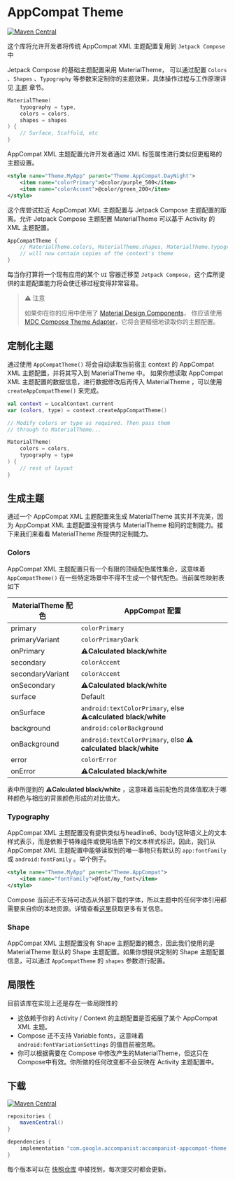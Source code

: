 # AppCompat Theme

[![Maven Central](https://img.shields.io/maven-central/v/com.google.accompanist/accompanist-appcompat-theme)](https://search.maven.org/search?q=g:com.google.accompanist)

这个库将允许开发者将传统 AppCompat XML 主题配置复用到 `Jetpack Compose` 中

Jetpack Compose 的基础主题配置采用 MaterialTheme， 可以通过配置 `Colors` 、`Shapes` 、`Typography` 等参数来定制你的主题效果，具体操作过程与工作原理详见 [主题](../../../design/theme/overview/) 章节。

```kotlin
MaterialTheme(
    typography = type,
    colors = colors,
    shapes = shapes
) {
    // Surface, Scaffold, etc
}
```

AppCompat XML 主题配置允许开发者通过 XML 标签属性进行类似但更粗略的主题设置。

```xml
<style name="Theme.MyApp" parent="Theme.AppCompat.DayNight">
    <item name="colorPrimary">@color/purple_500</item>
    <item name="colorAccent">@color/green_200</item>
</style>
```

这个库尝试拉近 AppCompat XML 主题配置与 Jetpack Compose 主题配置的距离。允许 Jetpack Compose 主题配置 MaterialTheme 可以基于 Activity 的 XML 主题配置。

```kotlin
AppCompatTheme {
    // MaterialTheme.colors, MaterialTheme.shapes, MaterialTheme.typography
    // will now contain copies of the context's theme
}
```

每当你打算将一个现有应用的某个 `UI` 容器迁移至 `Jetpack Compose`，这个库所提供的主题配置能力将会使迁移过程变得非常容易。

> ⚠️ 注意
>
> 如果你在你的应用中使用了 [Material Design Components](https://material.io/develop/android/)， 你应该使用 [MDC Compose Theme Adapter](https://github.com/material-components/material-components-android-compose-theme-adapter)，它将会更精细地读取你的主题配置。



## 定制化主题

通过使用 `AppCompatTheme()` 将会自动读取当前宿主 context 的 AppCompat XML 主题配置，并将其写入到 MaterialTheme 中。 如果你想读取 AppCompat XML 主题配置的数据信息，进行数据修改后再传入 MaterialTheme ，可以使用 `createAppCompatTheme()` 来完成。

```kotlin
val context = LocalContext.current
var (colors, type) = context.createAppCompatTheme()

// Modify colors or type as required. Then pass them
// through to MaterialTheme...

MaterialTheme(
    colors = colors,
    typography = type
) {
    // rest of layout
}
```



## 生成主题

通过一个 AppCompat XML 主题配置来生成 MaterialTheme 其实并不完美，因为 AppCompat XML 主题配置没有提供与 MaterialTheme 相同的定制能力。接下来我们来看看 MaterialTheme 所提供的定制能力。

### Colors

AppCompat XML 主题配置只有一个有限的顶级配色属性集合，这意味着 `AppCompatTheme()` 在一些特定场景中不得不生成一个替代配色。当前属性映射表如下

| MaterialTheme 配色 | AppCompat 配置                                               |
| ------------------ | ------------------------------------------------------------ |
| primary            | `colorPrimary`                                               |
| primaryVariant     | `colorPrimaryDark`                                           |
| onPrimary          | **⚠️Calculated black/white**                                  |
| secondary          | `colorAccent`                                                |
| secondaryVariant   | `colorAccent`                                                |
| onSecondary        | **⚠️Calculated black/white**                                  |
| surface            | Default                                                      |
| onSurface          | `android:textColorPrimary`, else **⚠️calculated black/white** |
| background         | `android:colorBackground`                                    |
| onBackground       | `android:textColorPrimary`, else **⚠️ calculated black/white** |
| error              | `colorError`                                                 |
| onError            | **⚠️Calculated black/white**                                  |

表中所提到的 **⚠️Calculated black/white** ，这意味着当前配色的具体值取决于哪种颜色与相应的背景颜色形成的对比值大。

### Typography

AppCompat XML 主题配置没有提供类似与headline6、body1这种语义上的文本样式表示，而是依赖于特殊组件或使用场景下的文本样式标识。因此，我们从 AppCompat XML 主题配置中能够读取到的唯一事物只有默认的 `app:fontFamily` 或 `android:fontFamily` 。举个例子。

```xml
<style name="Theme.MyApp" parent="Theme.AppCompat">
    <item name="fontFamily">@font/my_font</item>
</style>
```

 Compose 当前还不支持可动态从外部下载的字体，所以主题中的任何字体引用都需要来自你的本地资源。详情查看[这里](https://developer.android.com/guide/topics/resources/font-resource)获取更多有关信息。

### Shape

AppCompat XML 主题配置没有 Shape 主题配置的概念，因此我们使用的是 MaterialTheme 默认的 Shape 主题配置。如果你想提供定制的 Shape 主题配置信息，可以通过 `AppCompatTheme` 的 `shapes` 参数进行配置。



## 局限性

目前该库在实现上还是存在一些局限性的

* 这依赖于你的 Activity / Context 的主题配置是否拓展了某个 AppCompat XML 主题。
* Compose 还不支持 Variable fonts，这意味着 `android:fontVariationSettings` 的值目前被忽略。
* 你可以根据需要在 Compose 中修改产生的MaterialTheme，但这只在Compose中有效。你所做的任何改变都不会反映在 Activity 主题配置中。

## 下载

[![Maven Central](https://img.shields.io/maven-central/v/com.google.accompanist/accompanist-coil)](https://search.maven.org/search?q=g:com.google.accompanist)

```groovy
repositories {
    mavenCentral()
}

dependencies {
    implementation "com.google.accompanist:accompanist-appcompat-theme:<version>"
}
```

每个版本可以在 [快照仓库](https://oss.sonatype.org/content/repositories/snapshots/com/google/accompanist/accompanist-insets/) 中被找到，每次提交时都会更新。
